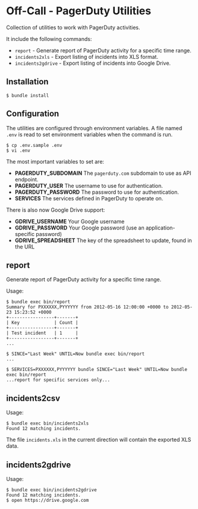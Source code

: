 # Off-Call - PagerDuty Utilities

Collection of utilities to work with PagerDuty activities.

It include the following commands:

 * `report` - Generate report of PagerDuty activity for a specific time
   range.
 * `incidents2xls` - Export listing of incidents into XLS format.
 * `incidents2gdrive` - Export listing of incidents into Google Drive.

## Installation

```
$ bundle install
```

## Configuration

The utilities are configured through environment variables. A file named
`.env` is read to set environment variables when the command is run.

```
$ cp .env.sample .env
$ vi .env
```

The most important variables to set are:

 * **PAGERDUTY_SUBDOMAIN** The `pagerduty.com` subdomain to use as API
   endpoint.
 * **PAGERDUTY_USER** The username to use for authentication.
 * **PAGERDUTY_PASSWORD** The password to use for authentication.
 * **SERVICES** The services defined in PagerDuty to operate on.

There is also now Google Drive support:

* **GDRIVE_USERNAME** Your Google username
* **GDRIVE_PASSWORD** Your Google password (use an application-specific password)
* **GDRIVE_SPREADSHEET** The key of the spreadsheet to update, found in the URL

## report

Generate report of PagerDuty activity for a specific time range.

Usage:

```
$ bundle exec bin/report
Summary for PXXXXXX,PYYYYYY from 2012-05-16 12:00:00 +0000 to 2012-05-23 15:23:52 +0000
+-----------------+-------+
| Key             | Count |
+-----------------+-------+
| Test incident   | 1     |
+-----------------+-------+
...

$ SINCE="Last Week" UNTIL=Now bundle exec bin/report 
...

$ SERVICES=PXXXXXX,PYYYYYY bundle SINCE="Last Week" UNTIL=Now bundle exec bin/report
...report for specific services only...
```

## incidents2csv

Usage:

```
$ bundle exec bin/incidents2xls
Found 12 matching incidents.
```

The file `incidents.xls` in the current direction will contain the
exported XLS data.

## incidents2gdrive

Usage:

```
$ bundle exec bin/incidents2gdrive
Found 12 matching incidents.
$ open https://drive.google.com
```

